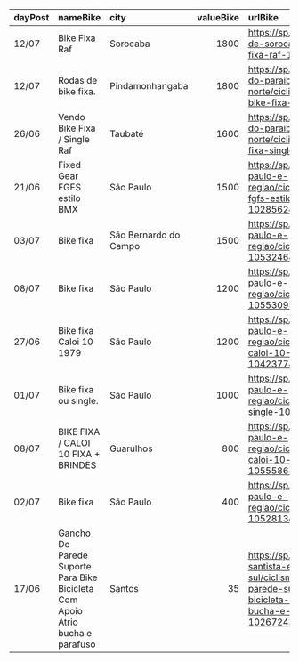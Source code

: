 | dayPost   | nameBike                                                                      | city                  |   valueBike | urlBike                                                                                                                                                |
|:----------|:------------------------------------------------------------------------------|:----------------------|------------:|:-------------------------------------------------------------------------------------------------------------------------------------------------------|
| 12/07     | Bike Fixa Raf                                                                 | Sorocaba              |        1800 | https://sp.olx.com.br/regiao-de-sorocaba/ciclismo/bike-fixa-raf-1053684962                                                                             |
| 12/07     | Rodas de bike fixa.                                                           | Pindamonhangaba       |        1800 | https://sp.olx.com.br/vale-do-paraiba-e-litoral-norte/ciclismo/rodas-de-bike-fixa-1048267190                                                           |
| 26/06     | Vendo Bike Fixa / Single Raf                                                  | Taubaté               |        1600 | https://sp.olx.com.br/vale-do-paraiba-e-litoral-norte/ciclismo/vendo-bike-fixa-single-raf-1050270363                                                   |
| 21/06     | Fixed Gear FGFS estilo BMX                                                    | São Paulo             |        1500 | https://sp.olx.com.br/sao-paulo-e-regiao/ciclismo/fixed-gear-fgfs-estilo-bmx-1028562449                                                                |
| 03/07     | Bike fixa                                                                     | São Bernardo do Campo |        1500 | https://sp.olx.com.br/sao-paulo-e-regiao/ciclismo/bike-fixa-1053246487                                                                                 |
| 08/07     | Bike fixa                                                                     | São Paulo             |        1200 | https://sp.olx.com.br/sao-paulo-e-regiao/ciclismo/bike-fixa-1055309535                                                                                 |
| 27/06     | Bike fixa Caloi 10 1979                                                       | São Paulo             |        1200 | https://sp.olx.com.br/sao-paulo-e-regiao/ciclismo/bike-fixa-caloi-10-1979-1042377433                                                                   |
| 01/07     | Bike fixa ou single.                                                          | São Paulo             |        1000 | https://sp.olx.com.br/sao-paulo-e-regiao/ciclismo/bike-fixa-ou-single-1052512838                                                                       |
| 08/07     | BIKE FIXA / CALOI 10 FIXA + BRINDES                                           | Guarulhos             |         800 | https://sp.olx.com.br/sao-paulo-e-regiao/ciclismo/bike-fixa-caloi-10-fixa-brindes-1055586489                                                           |
| 02/07     | Bike fixa                                                                     | São Paulo             |         400 | https://sp.olx.com.br/sao-paulo-e-regiao/ciclismo/bike-fixa-1052813495                                                                                 |
| 17/06     | Gancho De Parede Suporte Para Bike Bicicleta Com Apoio Atrio bucha e parafuso | Santos                |          35 | https://sp.olx.com.br/baixada-santista-e-litoral-sul/ciclismo/gancho-de-parede-suporte-para-bike-bicicleta-com-apoio-atrio-bucha-e-parafuso-1026724308 |